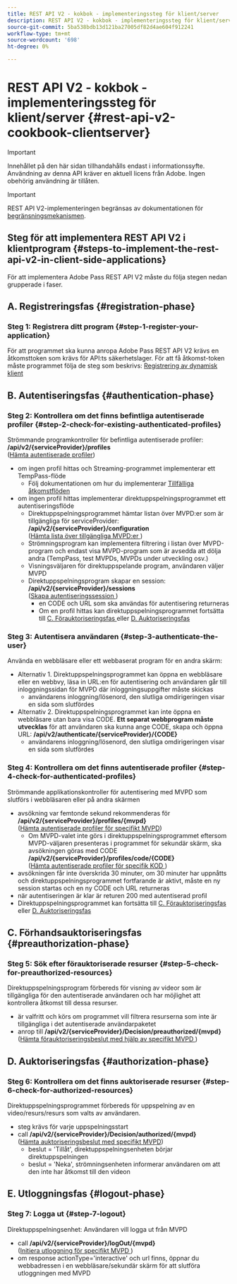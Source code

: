 ```yaml
---
title: REST API V2 - kokbok - implementeringssteg för klient/server
description: REST API V2 - kokbok - implementeringssteg för klient/server
source-git-commit: 5ba538bdb13d121ba27005df82d4ae604f912241
workflow-type: tm+mt
source-wordcount: '698'
ht-degree: 0%

---
```



# REST API V2 - kokbok - implementeringssteg för klient/server {#rest-api-v2-cookbook-clientserver}

>[!IMPORTANT]
>
> Innehållet på den här sidan tillhandahålls endast i informationssyfte. Användning av denna API kräver en aktuell licens från Adobe. Ingen obehörig användning är tillåten.

>[!IMPORTANT]
>
> REST API V2-implementeringen begränsas av dokumentationen för [begränsningsmekanismen](/help/authentication/throttling-mechanism.md).

## Steg för att implementera REST API V2 i klientprogram {#steps-to-implement-the-rest-api-v2-in-client-side-applications}

För att implementera Adobe Pass REST API V2 måste du följa stegen nedan grupperade i faser.

## A. Registreringsfas {#registration-phase}

### Steg 1: Registrera ditt program {#step-1-register-your-application}

För att programmet ska kunna anropa Adobe Pass REST API V2 krävs en åtkomsttoken som krävs för API:ts säkerhetslager.
För att få åtkomst-token måste programmet följa de steg som beskrivs:
[Registrering av dynamisk klient](./dynamic-client-registration.md)

## B. Autentiseringsfas {#authentication-phase}

### Steg 2: Kontrollera om det finns befintliga autentiserade profiler {#step-2-check-for-existing-authenticated-profiles}

Strömmande programkontroller för befintliga autentiserade profiler: <b>/api/v2/{serviceProvider}/profiles</b><br>
([Hämta autentiserade profiler](./apis/profiles-apis/rest-api-v2-retrieve-authenticated-profiles.md))

* om ingen profil hittas och Streaming-programmet implementerar ett TempPass-flöde
   * Följ dokumentationen om hur du implementerar [Tillfälliga åtkomstflöden](./temporary-access-flows/rest-api-v2-access-temporary-flows.md)
* om ingen profil hittas implementerar direktuppspelningsprogrammet ett autentiseringsflöde
   * Direktuppspelningsprogrammet hämtar listan över MVPD:er som är tillgängliga för serviceProvider: <b>/api/v2/{serviceProvider}/configuration</b><br>
([Hämta lista över tillgängliga MVPD:er ](./apis/configuration-apis/rest-api-v2-configuration-apis-retrieve-configuration-for-specific-service-provider.md))
   * Strömningsprogram kan implementera filtrering i listan över MVPD-program och endast visa MVPD-program som är avsedda att dölja andra (TempPass, test MVPDs, MVPDs under utveckling osv.)
   * Visningsväljaren för direktuppspelande program, användaren väljer MVPD
   * Direktuppspelningsprogram skapar en session: <b>/api/v2/{serviceProvider}/sessions </b><br>
([Skapa autentiseringssession ](./apis/sessions-apis/rest-api-v2-sessions-apis-create-authentication-session.md))<br>
      * en CODE och URL som ska användas för autentisering returneras
      * Om en profil hittas kan direktuppspelningsprogrammet fortsätta till <a href="#preauthorization-phase">C. Förauktoriseringsfas </a> eller <a href="#authorization-phase">D. Auktoriseringsfas </a>

### Steg 3: Autentisera användaren {#step-3-authenticate-the-user}

Använda en webbläsare eller ett webbaserat program för en andra skärm:

* Alternativ 1. Direktuppspelningsprogrammet kan öppna en webbläsare eller en webbvy, läsa in URL:en för autentisering och användaren går till inloggningssidan för MVPD där inloggningsuppgifter måste skickas
   * användarens inloggning/lösenord, den slutliga omdirigeringen visar en sida som slutfördes
* Alternativ 2. Direktuppspelningsprogrammet kan inte öppna en webbläsare utan bara visa CODE. <b>Ett separat webbprogram måste utvecklas</b> för att användaren ska kunna ange CODE, skapa och öppna URL: <b>/api/v2/authenticate/{serviceProvider}/{CODE}</b>
   * användarens inloggning/lösenord, den slutliga omdirigeringen visar en sida som slutfördes

### Steg 4: Kontrollera om det finns autentiserade profiler {#step-4-check-for-authenticated-profiles}

Strömmande applikationskontroller för autentisering med MVPD som slutförs i webbläsaren eller på andra skärmen

* avsökning var femtonde sekund rekommenderas för <b>/api/v2/{serviceProvider}/profiles/{mvpd}</b><br>
([Hämta autentiserade profiler för specifikt MVPD](.apis/profiles-apis/rest-api-v2-profiles-apis-retrieve-profile-for-specific-mvpd.md))
   * Om MVPD-valet inte görs i direktuppspelningsprogrammet eftersom MVPD-väljaren presenteras i programmet för sekundär skärm, ska avsökningen göras med CODE <b>/api/v2/{serviceProvider}/profiles/code/{CODE}</b><br>
([Hämta autentiserade profiler för specifik KOD ](./apis/profiles-apis/rest-api-v2-profiles-apis-retrieve-profile-for-specific-code.md))
* avsökningen får inte överskrida 30 minuter, om 30 minuter har uppnåtts och direktuppspelningsprogrammet fortfarande är aktivt, måste en ny session startas och en ny CODE och URL returneras
* när autentiseringen är klar är returen 200 med autentiserad profil
* Direktuppspelningsprogrammet kan fortsätta till <a href="#preauthorization-phase">C. Förauktoriseringsfas </a> eller <a href="#authorization-phase">D. Auktoriseringsfas </a>

## C. Förhandsauktoriseringsfas {#preauthorization-phase}

### Steg 5: Sök efter förauktoriserade resurser {#step-5-check-for-preauthorized-resources}

Direktuppspelningsprogram förbereds för visning av videor som är tillgängliga för den autentiserade användaren och har möjlighet att kontrollera
åtkomst till dessa resurser.

* är valfritt och körs om programmet vill filtrera resurserna som inte är tillgängliga i det autentiserade användarpaketet
* anrop till <b>/api/v2/{serviceProvider}/Decision/preauthorized/{mvpd}</b><br>
([Hämta förauktoriseringsbeslut med hjälp av specifikt MVPD ](.apis/decisions-apis/rest-api-v2-decisions-apis-retrieve-preauthorization-decisions-using-specific-mvpd.md))


## D. Auktoriseringsfas {#authorization-phase}

### Steg 6: Kontrollera om det finns auktoriserade resurser {#step-6-check-for-authorized-resources}

Direktuppspelningsprogrammet förbereds för uppspelning av en video/resurs/resurs som valts av användaren.

* steg krävs för varje uppspelningsstart
* call <b>/api/v2/{serviceProvider}/Decision/authorized/{mvpd}</b><br>
([Hämta auktoriseringsbeslut med specifikt MVPD](.apis/decisions-apis/rest-api-v2-decisions-apis-retrieve-authorization-decisions-using-specific-mvpd.md))
   * beslut = &#39;Tillåt&#39;, direktuppspelningsenheten börjar direktuppspelningen
   * beslut = &#39;Neka&#39;, strömningsenheten informerar användaren om att den inte har åtkomst till den videon

## E. Utloggningsfas {#logout-phase}

### Steg 7: Logga ut {#step-7-logout}

Direktuppspelningsenhet: Användaren vill logga ut från MVPD

* call <b>/api/v2/{serviceProvider}/logOut/{mvpd}</b><br>
([Initiera utloggning för specifikt MVPD ](.apis/logout-apis/rest-api-v2-logout-apis-initiate-logout-for-specific-mvpd.md))
* om response actionType=&#39;interactive&#39; och url finns, öppnar du webbadressen i en webbläsare/sekundär skärm för att slutföra utloggningen med MVPD

